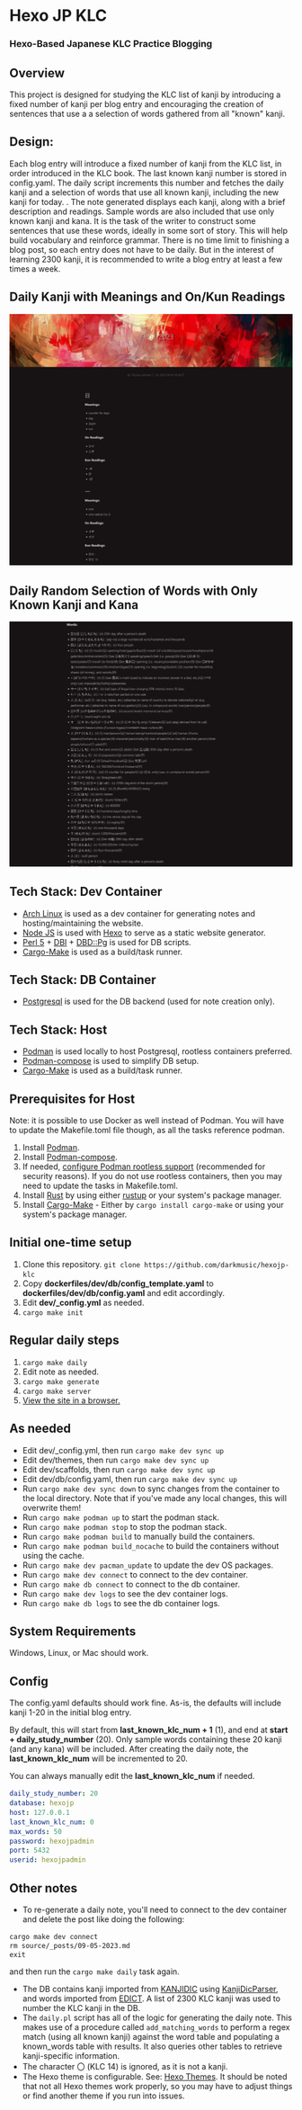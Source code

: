 # Hexo JP KLC
### Hexo-Based Japanese KLC Practice Blogging

## Overview
This project is designed for studying the KLC list of kanji by introducing a fixed number of kanji per blog entry and encouraging the creation of sentences that use a a selection of words gathered from all "known" kanji.

## Design:
Each blog entry will introduce a fixed number of kanji from the KLC list, in order introduced in the KLC book. The last known kanji number is stored in config.yaml.  The daily script increments this number and fetches the daily kanji and a selection of words that use all known kanji, including the new kanji for today.
\.
The note generated displays each kanji, along with a brief description and readings.  Sample words are also included that use only known kanji and kana.
It is the task of the writer to construct some sentences that use these words, ideally in some sort of story.
This will help build vocabulary and reinforce grammar.
There is no time limit to finishing a blog post, so each entry does not have to be daily. But in the interest of learning 2300 kanji, it is recommended to write a blog entry at least a few times a week.

## Daily Kanji with Meanings and On/Kun Readings
![Main page showing readings](/images/Readings.jpg)

## Daily Random Selection of Words with Only Known Kanji and Kana
![Main page showing words](/images/Words.jpg)

## Tech Stack: Dev Container
- [Arch Linux](https://archlinux.org/) is used as a dev container for generating notes and hosting/maintaining the website.
- [Node JS](https://nodejs.org/en) is used with [Hexo](https://hexo.io/index.html) to serve as a static website generator.
- [Perl 5](https://www.perl.org) + [DBI](https://dbi.perl.org/)  + [DBD::Pg](https://metacpan.org/pod/DBD::Pg) is used for DB scripts.
- [Cargo-Make](https://github.com/sagiegurari/cargo-make) is used as a build/task runner.

## Tech Stack: DB Container
- [Postgresql](https://www.postgresql.org/) is used for the DB backend (used for note creation only).

## Tech Stack: Host
- [Podman](https://podman.io/) is used locally to host Postgresql, rootless containers preferred.
- [Podman-compose](https://github.com/containers/podman-compose) is used to simplify DB setup.
- [Cargo-Make](https://github.com/sagiegurari/cargo-make) is used as a build/task runner.

## Prerequisites for Host
Note: it is possible to use Docker as well instead of Podman.  You will have to update the Makefile.toml file though, as all the tasks reference podman.
1. Install [Podman](https://podman.io/).
2. Install [Podman-compose](https://github.com/containers/podman-compose).
3. If needed, [configure Podman rootless support](https://github.com/containers/podman/blob/main/docs/tutorials/rootless_tutorial.md) (recommended for security reasons). If you do not use rootless containers, then you may need to update the tasks in Makefile.toml.
5. Install [Rust](https://www.rust-lang.org/) by using either [rustup](https://rustup.rs/) or your system's package manager.
6. Install [Cargo-Make](https://github.com/sagiegurari/cargo-make) - Either by `cargo install cargo-make` or using your system's package manager.

## Initial one-time setup
1. Clone this repository. `git clone https://github.com/darkmusic/hexojp-klc`
2. Copy **dockerfiles/dev/db/config_template.yaml** to **dockerfiles/dev/db/config.yaml** and edit accordingly.
3. Edit **dev/_config.yml** as needed.
4. `cargo make init`

## Regular daily steps
1. `cargo make daily`
2. Edit note as needed.
3. `cargo make generate`
4. `cargo make server`
5. [View the site in a browser.](http://localhost:4000)

## As needed
- Edit dev/_config.yml, then run `cargo make dev sync up`
- Edit dev/themes, then run  `cargo make dev sync up`
- Edit dev/scaffolds, then run  `cargo make dev sync up`
- Edit dev/db/config.yaml, then run  `cargo make dev sync up`
- Run  `cargo make dev sync down` to sync changes from the container to the local directory.  Note that if you've made any local changes, this will overwrite them!
- Run `cargo make podman up` to start the podman stack.
- Run `cargo make podman stop` to stop the podman stack.
- Run `cargo make podman build` to manually build the containers.
- Run `cargo make podman build_nocache` to build the containers without using the cache.
- Run `cargo make dev pacman_update` to update the dev OS packages.
- Run `cargo make dev connect` to connect to the dev container.
- Run `cargo make db connect` to connect to the db container.
- Run `cargo make dev logs` to see the dev container logs.
- Run `cargo make db logs` to see the db container logs.

## System Requirements
Windows, Linux, or Mac should work.

## Config
The config.yaml defaults should work fine.  As-is, the defaults will include kanji 1-20 in the initial blog entry.

By default, this will start from **last_known_klc_num + 1** (1), and end at **start + daily_study_number** (20).  Only sample words containing these 20 kanji (and any kana) will be included.
After creating the daily note, the **last_known_klc_num** will be incremented to 20.

You can always manually edit the **last_known_klc_num** if needed.
```yaml
daily_study_number: 20
database: hexojp
host: 127.0.0.1
last_known_klc_num: 0
max_words: 50
password: hexojpadmin
port: 5432
userid: hexojpadmin
```

## Other notes
- To re-generate a daily note, you'll need to connect to the dev container and delete the post like doing the following:
```
cargo make dev connect
rm source/_posts/09-05-2023.md
exit
```
and then run the `cargo make daily` task again.

- The DB contains kanji imported from [KANJIDIC](http://www.edrdg.org/wiki/index.php/KANJIDIC_Project) using [KanjiDicParser](https://github.com/WinteryFox/KanjidicParser), and words imported from [EDICT](http://www.edrdg.org/jmdict/edict.html).  A list of 2300 KLC kanji was used to number the KLC kanji in the DB. 
- The `daily.pl` script has all of the logic for generating the daily note.  This makes use of a procedure called `add_matching_words` to perform a regex match (using all known kanji) against the word table and populating a known_words table with results. It also queries other tables to retrieve kanji-specific information.
- The character 〇 (KLC 14) is ignored, as it is not a kanji.
- The Hexo theme is configurable.  See: [Hexo Themes](https://hexo.io/themes/index.html).  It should be noted that not all Hexo themes work properly, so you may have to adjust things or find another theme if you run into issues.